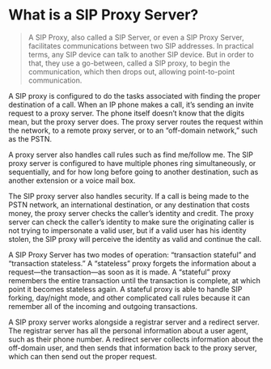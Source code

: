 # What is a SIP Proxy Server?

> A SIP Proxy, also called a SIP Server, or even a SIP Proxy Server, facilitates communications between two SIP addresses. In practical terms, any SIP device can talk to another SIP device. But in order to that, they use a go-between, called a SIP proxy, to begin the communication, which then drops out, allowing point-to-point communication.

A SIP proxy is configured to do the tasks associated with finding the proper destination of a call. When an IP phone makes a call, it’s sending an invite request to a proxy server. The phone itself doesn’t know that the digits mean, but the proxy server does. The proxy server routes the request within the network, to a remote proxy server, or to an “off-domain network,” such as the PSTN.

A proxy server also handles call rules such as find me/follow me. The SIP proxy server is configured to have multiple phones ring simultaneously, or sequentially, and for how long before going to another destination, such as another extension or a voice mail box.

The SIP proxy server also handles security. If a call is being made to the PSTN network, an international destination, or any destination that costs money, the proxy server checks the caller’s identity and credit. The proxy server can check the caller’s identity to make sure the originating caller is not trying to impersonate a valid user, but if a valid user has his identity stolen, the SIP proxy will perceive the identity as valid and continue the call.

A  SIP Proxy Server has two modes of operation: “transaction stateful” and “transaction stateless.” A “stateless” proxy forgets the information about a request—the transaction—as soon as it is made. A “stateful” proxy remembers the entire transaction until the transaction is complete, at which point it becomes stateless again. A stateful proxy is able to handle SIP forking, day/night mode, and other complicated call rules because it can remember all of the incoming and outgoing transactions.

A SIP proxy server works alongside a registrar server and a redirect server. The registrar server has all the personal information about a user agent, such as their phone number. A redirect server collects information about the off-domain user, and then sends that information back to the proxy server, which can then send out the proper request.
